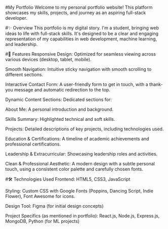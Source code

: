 #My Portfolio
Welcome to my personal portfolio website! This platform showcases my skills, projects, and journey as an aspiring full-stack developer.

#✨ Overview
This portfolio is my digital story. I'm a student, bringing web ideas to life with full-stack skills. It's designed to be a clear and engaging representation of my capabilities in web development, machine learning, and leadership.

#🚀 Features
Responsive Design: Optimized for seamless viewing across various devices (desktop, tablet, mobile).

Smooth Navigation: Intuitive sticky navigation with smooth scrolling to different sections.

Interactive Contact Form: A user-friendly form to get in touch, with a thank-you message and automatic redirection to the top.

Dynamic Content Sections: Dedicated sections for:

About Me: A personal introduction and background.

Skills Summary: Highlighted technical and soft skills.

Projects: Detailed descriptions of key projects, including technologies used.

Education & Certifications: A timeline of academic achievements and professional certifications.

Leadership & Extracurricular: Showcasing leadership roles and activities.

Clean & Professional Aesthetic: A modern design with a subtle personal touch, using a consistent color palette and carefully chosen fonts.

#🛠️ Technologies Used
Frontend: HTML5, CSS3, JavaScript

Styling: Custom CSS with Google Fonts (Poppins, Dancing Script, Indie Flower), Font Awesome for icons.

Design Tool: Figma (for initial design concepts)

Project Specifics (as mentioned in portfolio): React.js, Node.js, Express.js, MongoDB, Python (for ML projects)
